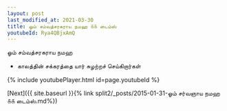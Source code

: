 ```yaml
---
layout: post
last_modified_at: 2021-03-30
title: ஓம் சம்வத்சரகராய நமஹ ௧௧ டைம்ஸ்
youtubeId: Rya4QBjxAmQ
---
```

 
 
 ஓம் சம்வத்சரகராய நமஹ  
 
 -  காலத்தின் சக்கரத்தை யார் சுழற்றச் செய்கிறார்கள் 
 
  
 
  
 
 
 
 
 
 


{% include youtubePlayer.html id=page.youtubeId %}
 
[Next]({{ site.baseurl }}{% link  split2/_posts/2015-01-31-ஓம் சர்வஞாய நமஹ ௧௧ டைம்ஸ்.md%})
 
